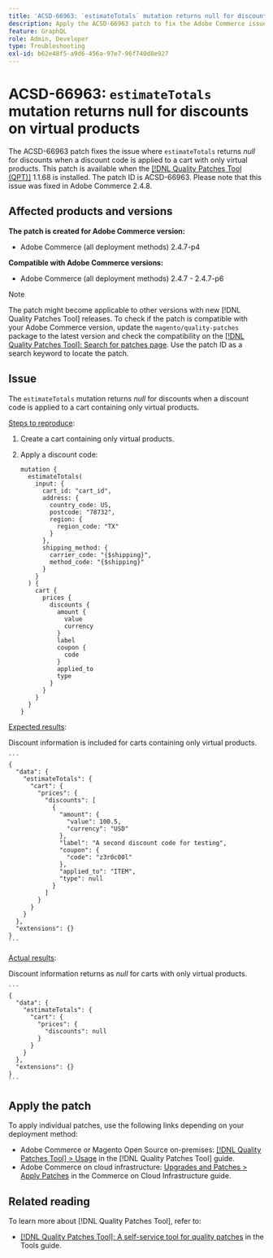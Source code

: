 ```yaml
---
title: 'ACSD-66963: `estimateTotals` mutation returns null for discounts on virtual products'
description: Apply the ACSD-66963 patch to fix the Adobe Commerce issue where `estimateTotals` returns *null* for discounts when a discount code is applied to a cart with only virtual products.
feature: GraphQL
role: Admin, Developer
type: Troubleshooting
exl-id: b62e48f5-a9d6-456a-97e7-96f740d8e927
---
```

# ACSD-66963: `estimateTotals` mutation returns null for discounts on virtual products

The ACSD-66963 patch fixes the issue where `estimateTotals` returns *null* for discounts when a discount code is applied to a cart with only virtual products. This patch is available when the [[!DNL Quality Patches Tool (QPT)]](/help/tools/quality-patches-tool/quality-patches-tool-to-self-serve-quality-patches.md) 1.1.68 is installed. The patch ID is ACSD-66963. Please note that this issue was fixed in Adobe Commerce 2.4.8.

## Affected products and versions

**The patch is created for Adobe Commerce version:**

* Adobe Commerce (all deployment methods) 2.4.7-p4

**Compatible with Adobe Commerce versions:**

* Adobe Commerce (all deployment methods) 2.4.7 - 2.4.7-p6

>[!NOTE]
>
>The patch might become applicable to other versions with new [!DNL Quality Patches Tool] releases. To check if the patch is compatible with your Adobe Commerce version, update the `magento/quality-patches` package to the latest version and check the compatibility on the [[!DNL Quality Patches Tool]: Search for patches page](https://experienceleague.adobe.com/tools/commerce-quality-patches/index.html). Use the patch ID as a search keyword to locate the patch.

## Issue

The `estimateTotals` mutation returns *null* for discounts when a discount code is applied to a cart containing only virtual products.

<u>Steps to reproduce</u>:

1. Create a cart containing only virtual products.
1. Apply a discount code:

    ```
    mutation {
      estimateTotals(
        input: {
          cart_id: "cart_id",
          address: {
            country_code: US,
            postcode: "78732",
            region: {
              region_code: "TX"
            }
          },
          shipping_method: {
            carrier_code: "{$shipping}",
            method_code: "{$shipping}"
          }
        }
      ) {
        cart {
          prices {
            discounts {
              amount {
                value
                currency
              }
              label
              coupon {
                code
              }
              applied_to
              type
            }
          }
        }
      }
    }
    ```

<u>Expected results</u>:

Discount information is included for carts containing only virtual products.

    ```
    {
      "data": {
        "estimateTotals": {
          "cart": {
            "prices": {
              "discounts": [
                {
                  "amount": {
                    "value": 100.5,
                    "currency": "USD"
                  },
                  "label": "A second discount code for testing",
                  "coupon": {
                    "code": "z3r0c00l"
                  },
                  "applied_to": "ITEM",
                  "type": null
                }
              ]
            }
          }
        }
      },
      "extensions": {}
    }
    ```

<u>Actual results</u>:

Discount information returns as *null* for carts with only virtual products.

    ```
    {
      "data": {
        "estimateTotals": {
          "cart": {
            "prices": {
              "discounts": null
            }
          }
        }
      },
      "extensions": {}
    }
    ```

## Apply the patch

To apply individual patches, use the following links depending on your deployment method:

* Adobe Commerce or Magento Open Source on-premises: [[!DNL Quality Patches Tool] > Usage](/help/tools/quality-patches-tool/usage.md) in the [!DNL Quality Patches Tool] guide.
* Adobe Commerce on cloud infrastructure: [Upgrades and Patches > Apply Patches](https://experienceleague.adobe.com/docs/commerce-cloud-service/user-guide/develop/upgrade/apply-patches.html) in the Commerce on Cloud Infrastructure guide.

## Related reading

To learn more about [!DNL Quality Patches Tool], refer to:

* [[!DNL Quality Patches Tool]: A self-service tool for quality patches](/help/tools/quality-patches-tool/quality-patches-tool-to-self-serve-quality-patches.md) in the Tools guide.
